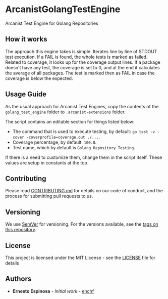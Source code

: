 # ArcanistGolangTestEngine
Arcanist Test Engine for Golang Repositories

## How it works
The approach this engine takes is simple. Iterates line by line of STDOUT test execution.
If a FAIL is found, the whole tests is marked as failed. Related to coverage, it looks up for the coverage output lines.
If a package doesn't have any test, the coverage is set to 0, and at the end it calculates the average of all packages.
The test is marked then as FAIL in case the coverage is below the expected.

## Usage Guide
As the usual approach for Arcanist Test Engines, copy the contents of the `golang_test_engine` folder to `.arcanist-extensions` folder.

The script contains an editable section for things listed below:

* The command that is used to execute testing, by default: `go test -v -cover -coverprofile=coverage.out ./...`.
* Coverage percentage, by default: `100.0`.
* Test name, which by default is `Golang Repository Testing`.

If there is a need to customize them, change them in the script itself. These values are setup in constants at the top.

## Contributing

Please read [CONTRIBUTING.md](CONTRIBUTING.md) for details on our code of conduct, and the process for submitting pull requests to us.

## Versioning

We use [SemVer](http://semver.org/) for versioning. For the versions available, see the [tags on this repository](https://github.com/KueskiEngineering/ArcanistGolangTestEngine/tags). 

## License

This project is licensed under the MIT License - see the [LICENSE](LICENSE) file for details

## Authors

* **Ernesto Espinosa** - *Initial work* - [enchf](https://github.com/enchf)
